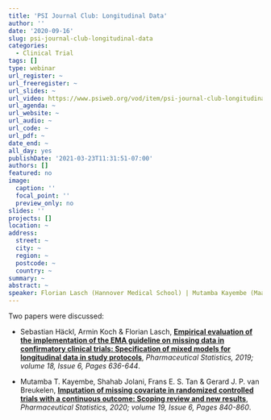```yaml
---
title: 'PSI Journal Club: Longitudinal Data'
author: ''
date: '2020-09-16'
slug: psi-journal-club-longitudinal-data
categories:
  - Clinical Trial
tags: []
type: webinar
url_register: ~
url_freeregister: ~
url_slides: ~
url_video: https://www.psiweb.org/vod/item/psi-journal-club-longitudinal-data
url_agenda: ~
url_website: ~
url_audio: ~
url_code: ~
url_pdf: ~
date_end: ~
all_day: yes
publishDate: '2021-03-23T11:31:51-07:00'
authors: []
featured: no
image:
  caption: ''
  focal_point: ''
  preview_only: no
slides: ''
projects: []
location: ~
address:
  street: ~
  city: ~
  region: ~
  postcode: ~
  country: ~
summary: ~
abstract: ~
speaker: Florian Lasch (Hannover Medical School) | Mutamba Kayembe (Maastricht University)
---
```

<!--more-->
Two papers were discussed:  

- Sebastian Häckl, Armin Koch & Florian Lasch, [**Empirical evaluation of the implementation of the EMA guideline on missing data in confirmatory clinical trials: Specification of mixed models for longitudinal data in study protocols**](https://nam03.safelinks.protection.outlook.com/?url=https%3A%2F%2Fonlinelibrary.wiley.com%2Fdoi%2F10.1002%2Fpst.1964&data=02%7C01%7Cpgokani%40amgen.com%7Cdb5d7738508f4769529708d84b2a54b7%7C4b4266a6136841afad5a59eb634f7ad8%7C0%7C0%7C637341992474201251&sdata=pLqJ8FoEEvKGIim4yecClhu92Ck4hzpJgUTLEms%2BcUw%3D&reserved=0), *Pharmaceutical Statistics, 2019; volume 18, Issue 6, Pages 636-644*.  

- Mutamba T. Kayembe, Shahab Jolani, Frans E. S. Tan & Gerard J. P. van Breukelen, [**Imputation of missing covariate in randomized controlled trials with a continuous outcome: Scoping review and new results**](https://nam03.safelinks.protection.outlook.com/?url=https%3A%2F%2Fonlinelibrary.wiley.com%2Fdoi%2F10.1002%2Fpst.2041&data=02%7C01%7Cpgokani%40amgen.com%7Cdc9b7a71ede4491b426608d835372414%7C4b4266a6136841afad5a59eb634f7ad8%7C0%7C0%7C637317858232667163&sdata=zIb4UKtm%2FQq8jCsOf6YPYtaWGo8iSv4nV6WJ62vj0I4%3D&reserved=0), *Pharmaceutical Statistics, 2020; volume 19, Issue 6, Pages 840-860*. 